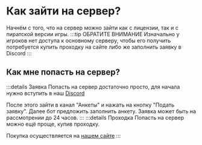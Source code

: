 # Как зайти на сервер?

Начнём с того, что на сервер можно зайти как с лицензии, так и с пиратской версии игры.
:::tip ОБРАТИТЕ ВНИМАНИЕ
Изначально у игроков нет доступа к основному серверу, чтобы его получить потребуется купить проходку на сайте либо же заполнить заявку в Discord
:::

## Как мне попасть на сервер?
:::details Заявка
Попасть на сервер достаточно просто, для начала нужно вступить в наш [Discord](https://discord.com/invite/Ve36k9RTJH)

После этого зайти в канал "Анкеты" и нажать на кнопку "Подать заявку". 
Далее бот предложить заполнить анкету. 
Заявка может быть на рассмотрении до 24 часов.
:::
:::details Проходка
Попасть на сервер можно ещё проще, купив проходку.

Покупка осуществляется на [нашем сайте](https://shop.royalerp.ru/)
:::